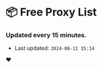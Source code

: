 # :package: Free Proxy List
### Updated every 15 minutes.

- Last updated: `2024-08-11 15:14`

:heart:
